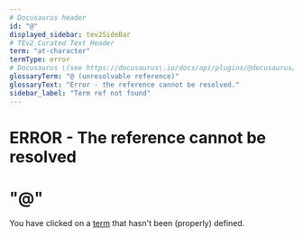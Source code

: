 ```yaml
---
# Docusaurus header
id: "@"
displayed_sidebar: tev2SideBar
# TEv2 Curated Text Header
term: "at-character"
termType: error
# Docusaurus \(see https://docusaurus\.io/docs/api/plugins/@docusaurus/plugin-content-docs#markdown-front-matter\):
glossaryTerm: "@ (unresolvable reference)"
glossaryText: "Error - the reference cannot be resolved."
sidebar_label: "Term ref not found"
---
```


# ERROR - The reference cannot be resolved

# "@"

You have clicked on a [term](@) that hasn't been (properly) defined.